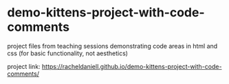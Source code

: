 # demo-kittens-project-with-code-comments

project files from teaching sessions demonstrating code areas in html and css 
(for basic functionality, not aesthetics)

project link:  https://racheldaniell.github.io/demo-kittens-project-with-code-comments/ 


